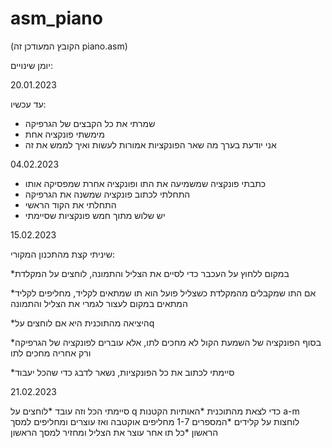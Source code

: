 # asm_piano
(הקובץ המעודכן זה piano.asm)

יומן שינויים:

20.01.2023

עד עכשיו:
* שמרתי את כל הקבצים של הגרפיקה 
* מימשתי פונקציה אחת 
* אני יודעת בערך מה שאר הפונקציות אמורות לעשות ואיך לממש את זה

04.02.2023

* כתבתי פונקציה שמשמיעה את התו ופונקציה אחרת שמפסיקה אותו
* התחלתי לכתוב פונקציה שמשנה את הגרפיקה
* התחלתי את הקוד הראשי
* יש שלוש מתוך חמש פונקציות שסיימתי

15.02.2023

שיניתי קצת מהתכנון המקורי:

*במקום ללחוץ על העכבר כדי לסיים את הצליל והתמונה, לוחצים על המקלדת

*אם התו שמקבלים מהמקלדת כשצליל פועל הוא תו שמתאים לקליד, מחליפים לקליד המתאים במקום לעצור לגמרי את הצליל והתמונה

*היציאה מהתוכנית היא אם לוחצים עלq

*בסוף הפונקציה של השמעת הקול לא מחכים לתו, אלא עוברים לפונקציה של הגרפיקה ורק אחריה מחכים לתו

*סיימתי לכתוב את כל הפונקציות, נשאר לדבג כדי שהכל יעבוד

21.02.2023


סיימתי הכל וזה עובד
*לוחצים על q כדי לצאת מהתוכנית
*האותיות הקטנות a-m לוחצות על קלידים
*המספרים 1-7 מחליפים אוקטבה ואז עוצרים ומחליפים למסך הראשון
*כל תו אחר עוצר את הצליל ומחזיר למסך הראשון
